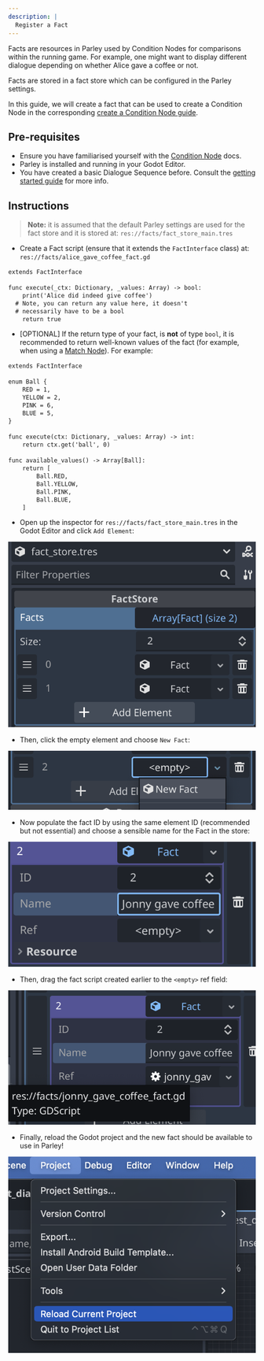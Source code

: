 ```yaml
---
description: |
  Register a Fact
---
```


Facts are resources in Parley used by Condition Nodes for comparisons within the
running game. For example, one might want to display different dialogue
depending on whether Alice gave a coffee or not.

Facts are stored in a fact store which can be configured in the Parley settings.

In this guide, we will create a fact that can be used to create a Condition Node
in the corresponding
[create a Condition Node guide](./create-condition-node.md).

## Pre-requisites

- Ensure you have familiarised yourself with the
  [Condition Node](../concepts/condition-node.md) docs.
- Parley is installed and running in your Godot Editor.
- You have created a basic Dialogue Sequence before. Consult the
  [getting started guide](./create-dialogue-sequence.md) for more info.

<!-- TODO: update when Parley supports creation of Fact -->

## Instructions

> **Note:** it is assumed that the default Parley settings are used for the fact
> store and it is stored at: `res://facts/fact_store_main.tres`

- Create a Fact script (ensure that it extends the `FactInterface` class) at:
  `res://facts/alice_gave_coffee_fact.gd`

```gdscript
extends FactInterface

func execute(_ctx: Dictionary, _values: Array) -> bool:
	print('Alice did indeed give coffee')
  # Note, you can return any value here, it doesn't
  # necessarily have to be a bool
	return true
```

- [OPTIONAL] If the return type of your fact, is **not** of type `bool`, it is
  recommended to return well-known values of the fact (for example, when using a
  [Match Node](../concepts/match-node.md)). For example:

```gdscript
extends FactInterface

enum Ball {
	RED = 1,
	YELLOW = 2,
	PINK = 6,
	BLUE = 5,
}

func execute(ctx: Dictionary, _values: Array) -> int:
	return ctx.get('ball', 0)

func available_values() -> Array[Ball]:
	return [
		Ball.RED,
		Ball.YELLOW,
		Ball.PINK,
		Ball.BLUE,
	]
```

- Open up the inspector for `res://facts/fact_store_main.tres` in the Godot
  Editor and click `Add Element`:

![Add Element](../../../www/static/docs/register-fact/add-element.png)

- Then, click the empty element and choose `New Fact`:

![Click Empty Element](../../../www/static/docs/register-fact/click-empty-element.png)

- Now populate the fact ID by using the same element ID (recommended but not
  essential) and choose a sensible name for the Fact in the store:

![Populate basic fact data](../../../www/static/docs/register-fact/populate-basic-fact-data.png)

- Then, drag the fact script created earlier to the `<empty>` ref field:

![Drag Fact Script](../../../www/static/docs/register-fact/drag-fact-script.png)

<!-- TODO: change/remove this when supported Parley -->

- Finally, reload the Godot project and the new fact should be available to use
  in Parley!

![Reload Godot Editor](../../../www/static/docs/register-fact/reload-godot-editor.png)
